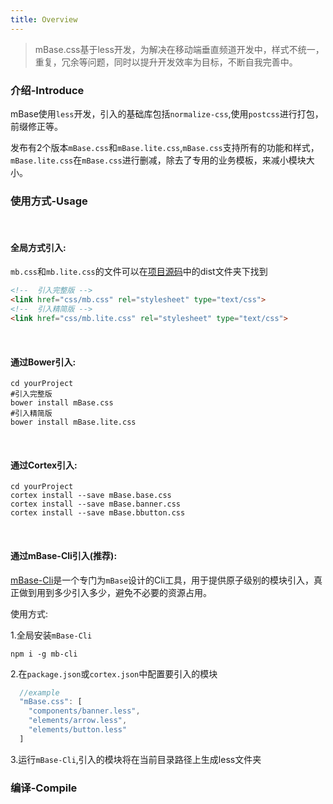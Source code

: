```yaml
---
title: Overview
---
```


> mBase.css基于less开发，为解决在移动端垂直频道开发中，样式不统一，重复，冗余等问题，同时以提升开发效率为目标，不断自我完善中。


### 介绍-Introduce

mBase使用`less`开发，引入的基础库包括`normalize-css`,使用`postcss`进行打包，前缀修正等。   

发布有2个版本`mBase.css`和`mBase.lite.css`,`mBase.css`支持所有的功能和样式，`mBase.lite.css`在`mBase.css`进行删减，除去了专用的业务模板，来减小模块大小。   

### 使用方式-Usage

<br />

#### 全局方式引入:

`mb.css`和`mb.lite.css`的文件可以在[项目源码](https://github.com/devWayne/mBasa.css)中的dist文件夹下找到

```html
<!--  引入完整版 -->
<link href="css/mb.css" rel="stylesheet" type="text/css">
<!--  引入精简版 -->
<link href="css/mb.lite.css" rel="stylesheet" type="text/css">
```

<br />

#### 通过Bower引入:

```shell
cd yourProject
#引入完整版
bower install mBase.css
#引入精简版
bower install mBase.lite.css
```
<br />

#### 通过Cortex引入:

```shell
cd yourProject
cortex install --save mBase.base.css
cortex install --save mBase.banner.css
cortex install --save mBase.bbutton.css
```

<br />

#### 通过mBase-Cli引入(推荐):

[mBase-Cli](https://github.com/devWayne/mBase-Cli)是一个专门为`mBase`设计的Cli工具，用于提供原子级别的模块引入，真正做到用到多少引入多少，避免不必要的资源占用。

使用方式:

1.全局安装`mBase-Cli`

```shell
npm i -g mb-cli

```
  

2.在`package.json`或`cortex.json`中配置要引入的模块

```javascript
  //example
  "mBase.css": [
    "components/banner.less",
    "elements/arrow.less",
    "elements/button.less"
  ]

```

3.运行```mBase-Cli```,引入的模块将在当前目录路径上生成less文件夹


### 编译-Compile


